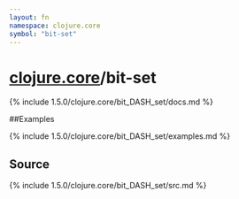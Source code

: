 ```yaml
---
layout: fn
namespace: clojure.core
symbol: "bit-set"
---
```


# [clojure.core](../)/bit-set

{% include 1.5.0/clojure.core/bit_DASH_set/docs.md %}

##Examples

{% include 1.5.0/clojure.core/bit_DASH_set/examples.md %}
## Source
{% include 1.5.0/clojure.core/bit_DASH_set/src.md %}

